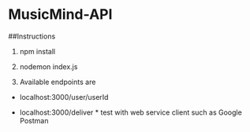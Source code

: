 # MusicMind-API

##Instructions

1. npm install

2. nodemon index.js

3. Available endpoints are

  *  localhost:3000/user/userId

  *  localhost:3000/deliver 
    * test with web service client such as Google Postman

